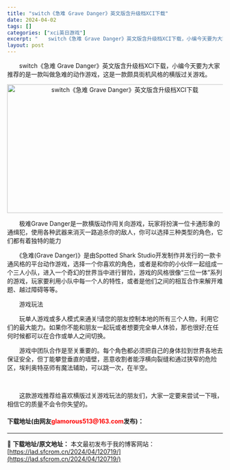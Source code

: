 ```yaml
---
title: "switch《急难 Grave Danger》英文版含升级档XCI下载"
date: 2024-04-02
tags: []
categories: ["xci英日游戏"]
excerpt: "　　switch《急难 Grave Danger》英文版含升级档XCI下载，小编今天要为大家推荐的是一款叫做急难的动作游戏，这是一款颇具街机风格的横版过关游戏。 　　极难Grave Danger是一款横版动作闯关向游戏，玩家将扮演一位卡通形象的通缉犯，使用各种武器来消灭一路追杀你的敌人，你可以选择三&hellip;"
layout: post
---
```


 <p>　　switch《急难 Grave Danger》英文版含升级档XCI下载，小编今天要为大家推荐的是一款叫做急难的动作游戏，这是一款颇具街机风格的横版过关游戏。</p> <p align="center"><img src="https://lad.sfcrom.cn/wp-content/uploads/2024/04/20240402_660bd8bfa2466.webp" style="width: 534px; height: 300px;" alt="switch《急难 Grave Danger》英文版含升级档XCI下载" /></p> <p>　　极难Grave Danger是一款横版动作闯关向游戏，玩家将扮演一位卡通形象的通缉犯，使用各种武器来消灭一路追杀你的敌人，你可以选择三种类型的角色，它们都有着独特的能力</p> <p>　　《急难(Grave Danger)》是由Spotted Shark Studio开发制作并发行的一款卡通风格的平台动作游戏，选择一个你喜欢的角色，或者是和你的小伙伴一起组成一个三人小队，进入一个奇幻的世界当中进行冒险，游戏的风格很像&ldquo;三位一体&rdquo;系列的游戏，玩家要利用小队中每一个人的特性，或者是他们之间的相互合作来解开难题、越过障碍等等。</p> <p>　　游戏玩法</p> <p>　　玩单人游戏或多人模式来通关!请您的朋友控制本地的所有三个人物，利用它们的最大能力。如果你不能和朋友一起玩或者想要完全单人体验，那也很好;在任何时候都可以在合作或单人之间切换。</p> <p>　　游戏中团队合作是至关重要的。每个角色都必须把自己的身体拉到世界各地去保证安全，但丁能攀登垂直的墙壁，恶意收割者能浮横向裂缝和通过狭窄的危险区，埃利奥特巫师有魔法辅助，可以跳一次，在半空。</p> <p>&nbsp;</p> <p>　　这款游戏推荐给喜欢横版过关游戏玩法的朋友们，大家一定要来尝试一下哦，相信它的质量不会令你失望的。</p> <p><h4>下载地址(由网友<font color="red">glamorous513@163.com</font>发布)：</h4></p> 

---
📖 **下载地址/原文地址：** 本文最初发布于我的博客网站：[https://lad.sfcrom.cn/2024/04/120719/](https://lad.sfcrom.cn/2024/04/120719/)
